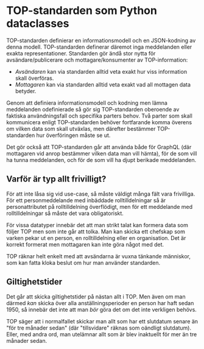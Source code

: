 # TOP-standarden som Python dataclasses

TOP-standarden definierar en informationsmodell och en JSON-kodning av denna modell. TOP-standarden definerar däremot
inga meddelanden eller exakta representationer. Standarden gör ändå stor nytta för avsändare/publicerare och
mottagare/konsumenter av TOP-information:

* _Avsändaren_ kan via standarden alltid veta exakt hur viss information skall överföras.
* _Mottagaren_ kan via standarden alltid veta exakt vad all mottagen data betyder.

Genom att definiera informationsmodell och kodning men lämna meddelanden odefinierade så gör sig TOP-standarden
oberoende av faktiska användningsfall och specifika parters behov. Två parter som skall kommunicera enligt
TOP-standarden behöver fortfarande komma överens om vilken data som skall utväxlas, men därefter bestämmer
TOP-standarden hur överföringen måste se ut.

Det gör också att TOP-standarden går att använda både för GraphQL (där mottagaren vid anrop bestämmer vilken data man
vill hämta), för de som vill ha tunna meddelanden, och för de som vill ha djupt berikade meddelanden.

## Varför är typ allt frivilligt?

För att inte låsa sig vid use-case, så måste väldigt många fält vara frivilliga. För ett personmeddelande med inbäddade
rolltilldelningar så är personattributet på rolltilldelning överflödigt, men för ett meddelande med rolltilldelningar så
måste det vara obligatoriskt.

För vissa datatyper innebär det att man strikt talat kan formera data som följer TOP men som inte går att tolka. Man kan
skicka ett chefskap som varken pekar ut en person, en rolltilldelning eller en organisation. Det är korrekt formerat men
mottagaren kan inte göra något med det.

TOP räknar helt enkelt med att avsändarna är vuxna tänkande människor, som kan fatta kloka beslut om hur man använder
standarden.

## Giltighetstider

Det går att skicka giltighetstider på nästan allt i TOP. Men även om man därmed _kan_ skicka över alla
anställningsperioder en person har haft sedan 1950, så innebär det inte att man _bör_ göra det om det inte verkligen
behövs.

TOP säger att i normalfallet skickar man allt som har ett slutdatum senare än "för tre månader sedan" (där "tillsvidare"
räknas som oändligt slutdatum). Eller, med andra ord, man utelämnar allt som är blev inaktuellt för mer än tre månader
sedan.





